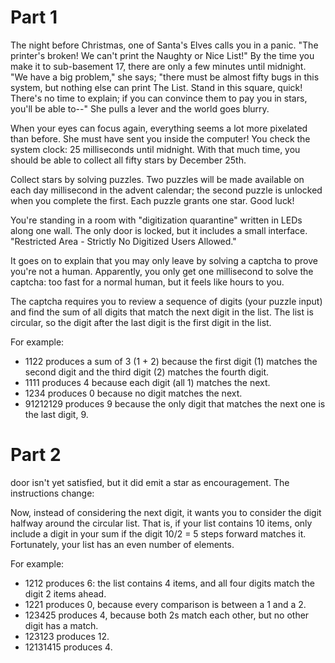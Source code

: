 # Part 1

The night before Christmas, one of Santa's Elves calls you in a panic. "The printer's broken! We can't print the Naughty or Nice List!" By the time you make it to sub-basement 17, there are only a few minutes until midnight. "We have a big problem," she says; "there must be almost fifty bugs in this system, but nothing else can print The List. Stand in this square, quick! There's no time to explain; if you can convince them to pay you in stars, you'll be able to--" She pulls a lever and the world goes blurry.

When your eyes can focus again, everything seems a lot more pixelated than before. She must have sent you inside the computer! You check the system clock: 25 milliseconds until midnight. With that much time, you should be able to collect all fifty stars by December 25th.

Collect stars by solving puzzles. Two puzzles will be made available on each day millisecond in the advent calendar; the second puzzle is unlocked when you complete the first. Each puzzle grants one star. Good luck!

You're standing in a room with "digitization quarantine" written in LEDs along one wall. The only door is locked, but it includes a small interface. "Restricted Area - Strictly No Digitized Users Allowed."

It goes on to explain that you may only leave by solving a captcha to prove you're not a human. Apparently, you only get one millisecond to solve the captcha: too fast for a normal human, but it feels like hours to you.

The captcha requires you to review a sequence of digits (your puzzle input) and find the sum of all digits that match the next digit in the list. The list is circular, so the digit after the last digit is the first digit in the list.

For example:

  * 1122 produces a sum of 3 (1 + 2) because the first digit (1) matches the second digit and the third digit (2) matches the fourth digit.
  * 1111 produces 4 because each digit (all 1) matches the next.
  * 1234 produces 0 because no digit matches the next.
  * 91212129 produces 9 because the only digit that matches the next one is the last digit, 9.

# Part 2

door isn't yet satisfied, but it did emit a star as encouragement. The instructions change:

Now, instead of considering the next digit, it wants you to consider the digit halfway around the circular list. That is, if your list contains 10 items, only include a digit in your sum if the digit 10/2 = 5 steps forward matches it. Fortunately, your list has an even number of elements.

For example:

  * 1212 produces 6: the list contains 4 items, and all four digits match the digit 2 items ahead.
  * 1221 produces 0, because every comparison is between a 1 and a 2.
  * 123425 produces 4, because both 2s match each other, but no other digit has a match.
  * 123123 produces 12.
  * 12131415 produces 4.

